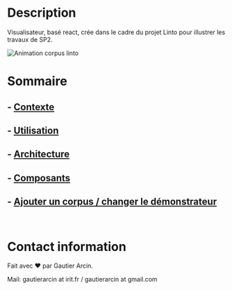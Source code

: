 # Description

Visualisateur, basé react, crée dans le cadre du projet Linto pour illustrer les travaux de SP2.

![Animation corpus linto](./doc/images/readme.gif)

# Sommaire

## - [Contexte](./doc/Contexte.md)

## - [Utilisation](./doc/Utilisation.md)

## - [Architecture](./doc/Architecture.md)

## - [Composants](./doc/Composants.md)

## - [Ajouter un corpus / changer le démonstrateur](./doc/Architecture.md)

<br>

# Contact information

Fait avec ❤️ par Gautier Arcin.

Mail: gautierarcin at irit.fr / gautierarcin at gmail.com
